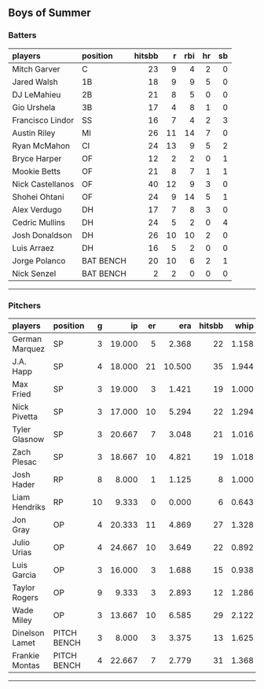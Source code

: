 ## Boys of Summer

### Batters

 
|players          |position  | hitsbb|  r| rbi| hr| sb| 
|:----------------|:---------|------:|--:|---:|--:|--:| 
|Mitch Garver     |C         |     23|  9|   4|  2|  0| 
|Jared Walsh      |1B        |     18|  9|   9|  5|  0| 
|DJ LeMahieu      |2B        |     21|  8|   5|  0|  0| 
|Gio Urshela      |3B        |     17|  4|   8|  1|  0| 
|Francisco Lindor |SS        |     16|  7|   4|  2|  3| 
|Austin Riley     |MI        |     26| 11|  14|  7|  0| 
|Ryan McMahon     |CI        |     24| 13|   9|  5|  2| 
|Bryce Harper     |OF        |     12|  2|   2|  0|  1| 
|Mookie Betts     |OF        |     21|  8|   7|  1|  1| 
|Nick Castellanos |OF        |     40| 12|   9|  3|  0| 
|Shohei Ohtani    |OF        |     24|  9|  14|  5|  1| 
|Alex Verdugo     |DH        |     17|  7|   8|  3|  0| 
|Cedric Mullins   |DH        |     24|  5|   2|  0|  4| 
|Josh Donaldson   |DH        |     26| 10|  10|  2|  0| 
|Luis Arraez      |DH        |     16|  5|   2|  0|  0| 
|Jorge Polanco    |BAT BENCH |     20| 10|   6|  2|  1| 
|Nick Senzel      |BAT BENCH |      2|  2|   0|  0|  0| 

* * *

### Pitchers

 
|players        |position    |  g|     ip| er|    era| hitsbb|  whip| so|  w| sv| 
|:--------------|:-----------|--:|------:|--:|------:|------:|-----:|--:|--:|--:| 
|German Marquez |SP          |  3| 19.000|  5|  2.368|     22| 1.158| 22|  2|  0| 
|J.A. Happ      |SP          |  4| 18.000| 21| 10.500|     35| 1.944| 19|  1|  0| 
|Max Fried      |SP          |  3| 19.000|  3|  1.421|     19| 1.000| 14|  1|  0| 
|Nick Pivetta   |SP          |  3| 17.000| 10|  5.294|     22| 1.294| 24|  1|  0| 
|Tyler Glasnow  |SP          |  3| 20.667|  7|  3.048|     21| 1.016| 23|  0|  0| 
|Zach Plesac    |SP          |  3| 18.667| 10|  4.821|     19| 1.018|  7|  2|  0| 
|Josh Hader     |RP          |  8|  8.000|  1|  1.125|      8| 1.000| 13|  0|  5| 
|Liam Hendriks  |RP          | 10|  9.333|  0|  0.000|      6| 0.643| 15|  0|  7| 
|Jon Gray       |OP          |  4| 20.333| 11|  4.869|     27| 1.328| 12|  0|  0| 
|Julio Urias    |OP          |  4| 24.667| 10|  3.649|     22| 0.892| 29|  3|  0| 
|Luis Garcia    |OP          |  3| 16.000|  3|  1.688|     15| 0.938| 19|  3|  0| 
|Taylor Rogers  |OP          |  9|  9.333|  3|  2.893|     12| 1.286| 14|  2|  2| 
|Wade Miley     |OP          |  3| 13.667| 10|  6.585|     29| 2.122| 13|  1|  0| 
|Dinelson Lamet |PITCH BENCH |  3|  8.000|  3|  3.375|     13| 1.625| 10|  1|  0| 
|Frankie Montas |PITCH BENCH |  4| 22.667|  7|  2.779|     31| 1.368| 28|  1|  0| 


* * *


